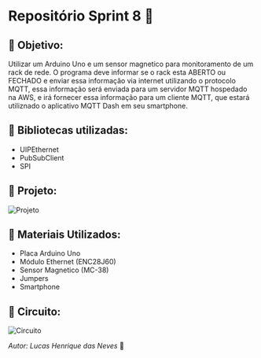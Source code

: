 # Repositório Sprint 8 :runner:

## :dart: **Objetivo:**

Utilizar um Arduino Uno e um sensor magnetico para monitoramento de um rack de rede. O programa deve informar se o rack esta ABERTO ou FECHADO e enviar essa informação via internet utilizando o protocolo MQTT, essa informação será enviada para um servidor MQTT hospedado na AWS, e irá fornecer essa informação para um cliente MQTT, que estará utiliznado o aplicativo MQTT Dash em seu smartphone.

## :satellite: Bibliotecas utilizadas:
* UIPEthernet
* PubSubClient
* SPI

## :notebook_with_decorative_cover: **Projeto:**
![Projeto](https://user-images.githubusercontent.com/78046298/106601097-05845800-653a-11eb-86c5-d1b6fb4cc116.png)

## :nut_and_bolt: **Materiais Utilizados:**

* Placa Arduino Uno
* Módulo Ethernet (ENC28J60)
* Sensor Magnetico (MC-38)
* Jumpers
* Smartphone

## :electric_plug: **Circuito:**

 
![Circuito](https://user-images.githubusercontent.com/78046298/106600827-b0484680-6539-11eb-8e03-3ae240c8656e.png)




*Autor:*
*Lucas Henrique das Neves* :key:

